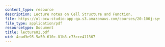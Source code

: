 ```yaml
---
content_type: resource
description: Lecture notes on Cell Structure and Function.
file: https://ol-ocw-studio-app-qa.s3.amazonaws.com/courses/20-106j-systems-microbiology-fall-2006/4ead3e955a50610c81b8c73cce411367_lecture02.pdf
file_type: application/pdf
resourcetype: Document
title: lecture02.pdf
uid: 4ead3e95-5a50-610c-81b8-c73cce411367
---
```

